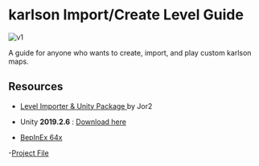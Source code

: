 # karlson Import/Create Level Guide

![v1](https://github.com/whyllay/karlson-IL-Guide/blob/main/web/assets/1.gif)


 A guide for anyone who wants to create, import, and play custom karlson maps.

##


## Resources

- [Level Importer & Unity Package ](https://github.com/Jor02/KarlsonLevelImporter/releases/) by Jor2

- Unity **2019.2.6** : [Download here](https://unity3d.com/get-unity/download/archive)

- [BepInEx 64x](https://github.com/BepInEx/BepInEx/releases/tag/v5.4.21)

-[Project File](https://github.com/whyllay/karlson-IL-Guide/blob/main/required%20files/TemplateProject.zip?raw=true)
